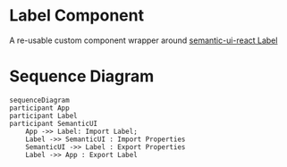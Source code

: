 # Label Component

A re-usable custom component wrapper around [semantic-ui-react Label](https://react.semantic-ui.com/elements/label)

# Sequence Diagram

```mermaid
sequenceDiagram
participant App
participant Label
participant SemanticUI
    App ->> Label: Import Label;
    Label ->> SemanticUI : Import Properties
    SemanticUI ->> Label : Export Properties
    Label ->> App : Export Label
```
